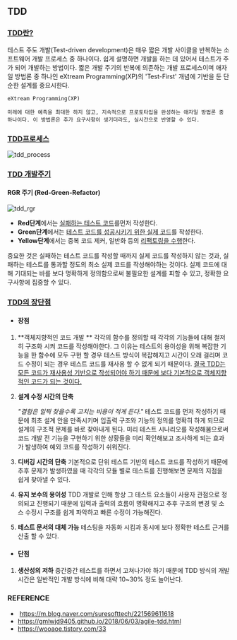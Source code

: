 ## TDD



### <u>TDD란?</u>

테스트 주도 개발(Test-driven development)은 매우 짧은 개발 사이클을 반복하는 소프트웨어 개발 프로세스 중 하나이다. 쉽게 설명하면 개발을 하는 데 있어서 테스트가 주가 되어 개발하는 방법이다. 짧은 개발 주기의 반복에 의존하는 개발 프로세스이며 애자일 방법론 중 하나인 eXtream Programming(XP)의 'Test-First' 개념에 기반을 둔 단순한 설계를 중요시한다.

~~~
eXtream Programming(XP)

미래에 대한 예측을 최대한 하지 않고, 지속적으로 프로토타입을 완성하는 애자일 방법론 중 하나이다. 이 방법론은 추가 요구사항이 생기더라도, 실시간으로 반영할 수 있다.
~~~



### <u>TDD프로세스</u> 

![tdd_process](https://user-images.githubusercontent.com/61674527/103727080-b2dc7c80-501d-11eb-9094-ab0c2021f0d9.jpg)

### <u>TDD 개발주기</u>

#### RGR 주기 (Red-Green-Refactor) 

![tdd_rgr](https://user-images.githubusercontent.com/61674527/103727097-c1c32f00-501d-11eb-9ef2-2133689fc23a.jpg)

* **Red단계**에서는 <u>실패하는 테스트 코드</u>를먼저 작성한다.
* **Green단계**에서는 <u>테스트 코드를 성공시키기 위한 실제 코드</u>를 작성한다.
* **Yellow단계**에서는 중복 코드 제커, 일반화 등의 <u>리팩토링을 수행</u>한다.

중요한 것은 실패하는 테스트 코드를 작성할 때까지 실제 코드를 작성하지 않는 것과, 실패하는 테스트를 통과할 정도의 최소 실제 코드를 작성해야하는 것이다. 실제 코드에 대해 기대되는 바를 보다 명확하게 정의함으로써 불필요한 설계를 피할 수 있고, 정확한 요구사항에 집중할 수 있다.



### <u>TDD의 장단점</u> 

* #### 장점

1. **객체지향적인 코드 개발 **
   각각의 함수를 정의할 때 각각의 기능들에 대해 철저히 구조화 시켜 코드를 작성해야한다. 
   그 이유는 테스트의 용이성을 위해 복잡한 기능을 한 함수에 모두 구현 할 경우 테스트 방식이 복잡해지고 시간이 오래 걸리며 코드 수정이 되는 경우 테스트 코드를 재사용 할 수 없게 되기 때문이다. 
   <u>결국 TDD는 모든 코드가 재사용성 기반으로 작성되어야 하기 때문에 보다 기본적으로 객체지향적인 코드가 되는 것이다.</u>

2. **설계 수정 시간의 단축**

   <em>"결함은 일찍 찾을수록 고치는 비용이 적게 든다."</em>
   테스트 코드를 먼저 작성하기 때문에 최초 설계 안을 만족시키며 입출력 구조와 기능의 정의를 명확히 하게 되므로 설계의 구조적 문제를 바로 찾아내게 된다. 미리 테스트 시나리오를 작성해봄으로써 코드 개발 전 기능을 구현하기 위한 상황들을 미리 확인해보고 조사하게 되는 효과가 발생하여 예외 코드를 작성하기 쉬워진다.

3. **디버깅 시간의 단축**
   기본적으로 단위 테스트 기반의 테스트 코드를 작성하기 때문에 추후 문제가 발생하였을 때 각각의 모듈 별로 테스트를 진행해보면 문제의 지점을 쉽게 찾아낼 수 있다.

4. **유지 보수의 용이성**
   TDD 개발로 인해 항상 그 테스트 요소들이 사용자 관점으로 정의되고 진행되기 때문에 입력과 출력의 흐름이 명확해지고 추후 구조의 변경 및 소스 수정시 구조를 쉽게 파악하고 빠른 수정이 가능해진다.

5. **테스트 문서의 대체 가능**
   테스팅을 자동화 시킴과 동시에 보다 정확한 테스트 근거를 산출 할 수 있다.

* #### 단점

1. **생산성의 저하**
   중간중간 테스트를 하면서 고쳐나가야 하기 때문에 TDD 방식의 개발 시간은 일반적인 개발 방식에 비해 대략 10~30% 정도 늘어난다.





### REFERENCE

* <a> https://m.blog.naver.com/suresofttech/221569611618</a>
* <a>https://gmlwjd9405.github.io/2018/06/03/agile-tdd.html</a>
* <a>https://wooaoe.tistory.com/33</a>
